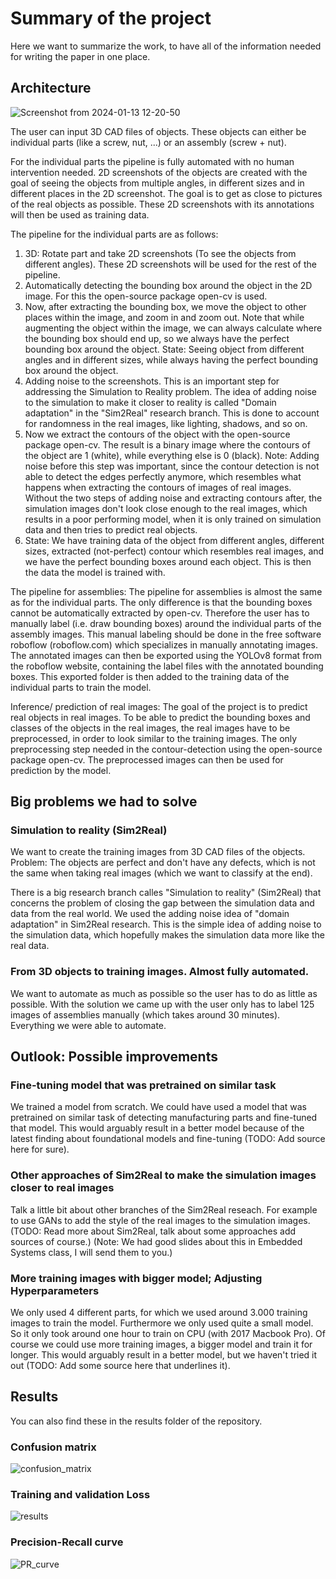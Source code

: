 # Summary of the project
Here we want to summarize the work, to have all of the information needed for writing the paper in one place.

## Architecture
![Screenshot from 2024-01-13 12-20-50](https://github.com/rodolfo-cacacho/3d_mai/assets/67323507/9c568df2-0d13-467f-9b7f-220e34af60a7)

The user can input 3D CAD files of objects. These objects can either be individual parts (like a screw, nut, ...) or an assembly (screw + nut). 

For the individual parts the pipeline is fully automated with no human intervention needed. 2D screenshots of the objects are created with the goal of seeing the objects from multiple angles, in different sizes and in different places in the 2D screenshot. The goal is to get as close to pictures of the real objects as possible. These 2D screenshots with its annotations will then be used as training data. 

The pipeline for the individual parts are as follows: 
1. 3D: Rotate part and take 2D screenshots (To see the objects from different angles). These 2D screenshots will be used for the rest of the pipeline.
2. Automatically detecting the bounding box around the object in the 2D image. For this the open-source package open-cv is used.
3. Now, after extracting the bounding box, we move the object to other places within the image, and zoom in and zoom out. Note that while augmenting the object within the image, we can always calculate where the bounding box should end up, so we always have the perfect bounding box around the object. State: Seeing object from different angles and in different sizes, while always having the perfect bounding box around the object.
4. Adding noise to the screenshots. This is an important step for addressing the Simulation to Reality problem. The idea of adding noise to the simulation to make it closer to reality is called "Domain adaptation" in the "Sim2Real" research branch. This is done to account for randomness in the real images, like lighting, shadows, and so on.
5. Now we extract the contours of the object with the open-source package open-cv. The result is a binary image where the contours of the object are 1 (white), while everything else is 0 (black). Note: Adding noise before this step was important, since the contour detection is not able to detect the edges perfectly anymore, which resembles what happens when extracting the contours of images of real images. Without the two steps of adding noise and extracting contours after, the simulation images don't look close enough to the real images, which results in a poor performing model, when it is only trained on simulation data and then tries to predict real objects.
6. State: We have training data of the object from different angles, different sizes, extracted (not-perfect) contour which resembles real images, and we have the perfect bounding boxes around each object. This is then the data the model is trained with.

The pipeline for assemblies: 
The pipeline for assemblies is almost the same as for the individual parts. The only difference is that the bounding boxes cannot be automatically extracted by open-cv. Therefore the user has to manually label (i.e. draw bounding boxes) around the individual parts of the assembly images. This manual labeling should be done in the free software roboflow (roboflow.com) which specializes in manually annotating images. The annotated images can then be exported using the YOLOv8 format from the roboflow website, containing the label files with the annotated bounding boxes. This exported folder is then added to the training data of the individual parts to train the model.

Inference/ prediction of real images: 
The goal of the project is to predict real objects in real images. To be able to predict the bounding boxes and classes of the objects in the real images, the real images have to be preprocessed, in order to look similar to the training images. The only preprocessing step needed in the contour-detection using the open-source package open-cv. The preprocessed images can then be used for prediction by the model.


## Big problems we had to solve
### Simulation to reality (Sim2Real) 
We want to create the training images from 3D CAD files of the objects. Problem: The objects are perfect and don't have any defects, which is not the same when taking real images (which we want to classify at the end).

There is a big research branch calles "Simulation to reality" (Sim2Real) that concerns the problem of closing the gap between the simulation data and data from the real world.
We used the adding noise idea of "domain adaptation" in Sim2Real research. This is the simple idea of adding noise to the simulation data, which hopefully makes the simulation data more like the real data.

### From 3D objects to training images. Almost fully automated.
We want to automate as much as possible so the user has to do as little as possible. With the solution we came up with the user only has to label 125 images of assemblies manually (which takes around 30 minutes). Everything we were able to automate.


## Outlook: Possible improvements
### Fine-tuning model that was pretrained on similar task 
We trained a model from scratch. We could have used a model that was pretrained on similar task of detecting manufacturing parts and fine-tuned that model. 
This would arguably result in a better model because of the latest finding about foundational models and fine-tuning (TODO: Add source here for sure).

### Other approaches of Sim2Real to make the simulation images closer to real images
Talk a little bit about other branches of the Sim2Real reseach. For example to use GANs to add the style of the real images to the simulation images. 
(TODO: Read more about Sim2Real, talk about some approaches add sources of course.)
(Note: We had good slides about this in Embedded Systems class, I will send them to you.)

### More training images with bigger model; Adjusting Hyperparameters
We only used 4 different parts, for which we used around 3.000 training images to train the model.
Furthermore we only used quite a small model. So it only took around one hour to train on CPU (with 2017 Macbook Pro).
Of course we could use more training images, a bigger model and train it for longer. This would arguably result in a better model, but we haven't tried it out (TODO: Add some source here that underlines it).


## Results 
You can also find these in the results folder of the repository.
### Confusion matrix 
![confusion_matrix](https://github.com/rodolfo-cacacho/3d_mai/assets/67323507/88ec2bbf-e089-4b60-9bd3-be447fa61a1c)

### Training and validation Loss
![results](https://github.com/rodolfo-cacacho/3d_mai/assets/67323507/14c91f1b-af4f-4663-b1eb-c215ad01f65d)

### Precision-Recall curve
![PR_curve](https://github.com/rodolfo-cacacho/3d_mai/assets/67323507/dadcc5ea-edb7-42e3-b320-60576cf319f7)

